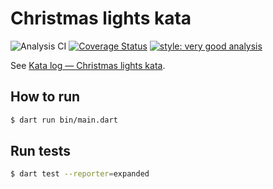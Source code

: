# Christmas lights kata

![Analysis CI](https://github.com/albertms10/christmas-lights-kata/workflows/Analysis%20CI/badge.svg)
[![Coverage Status](https://coveralls.io/repos/github/albertms10/christmas-lights-kata/badge.svg?branch=main)](https://coveralls.io/github/albertms10/christmas-lights-kata?branch=main)
[![style: very good analysis](https://img.shields.io/badge/style-very_good_analysis-B22C89.svg)](https://pub.dev/packages/very_good_analysis)

See [Kata log — Christmas lights kata](https://kata-log.rocks/christmas-lights-kata).

## How to run

```sh
$ dart run bin/main.dart
```

## Run tests

```sh
$ dart test --reporter=expanded
```

